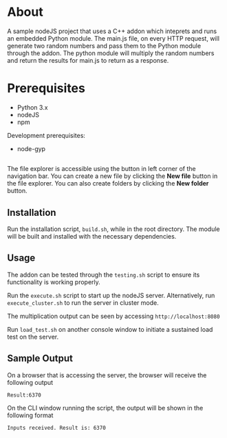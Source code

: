 ﻿# About

A sample nodeJS project that uses a C++ addon which inteprets and runs an embedded Python module. The main.js file, on every HTTP request, will generate two random numbers and pass them to the Python module through the addon. The python module will multiply the random numbers and return the results for main.js to return as a response.


# Prerequisites

- Python 3.x
- nodeJS
- npm

Development prerequisites:
- node-gyp

## 

The file explorer is accessible using the button in left corner of the navigation bar. You can create a new file by clicking the **New file** button in the file explorer. You can also create folders by clicking the **New folder** button.

## Installation

Run the installation script, `build.sh`, while in the root directory. The module will be built and installed with the necessary dependencies.

## Usage

The addon can be tested through the `testing.sh` script to ensure its functionality is working properly.

Run the `execute.sh` script to start up the nodeJS server. Alternatively, run `execute_cluster.sh` to run the server in cluster mode.

The multiplication output can be seen by accessing `http://localhost:8080`

Run `load_test.sh` on another console window to initiate a sustained load test on the server.

## Sample Output

On a browser that is accessing the server, the browser will receive the following output

`Result:6370`

On the CLI window running the script, the output will be shown in the following format

`Inputs received. Result is: 6370`
